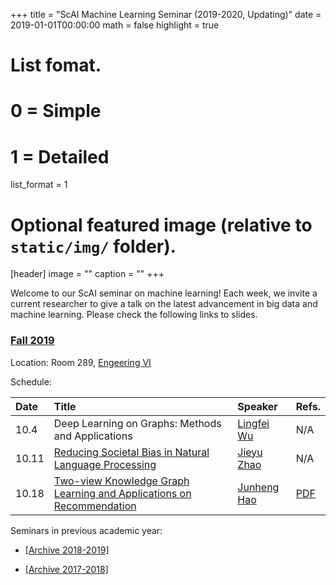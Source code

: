 +++
title = "ScAI Machine Learning Seminar (2019-2020, Updating)"
date = 2019-01-01T00:00:00
math = false
highlight = true

# List fomat.
#   0 = Simple
#   1 = Detailed
list_format = 1

# Optional featured image (relative to `static/img/` folder).
[header]
image = ""
caption = ""
+++

Welcome to our ScAI seminar on machine learning! Each week, we invite a current researcher to give a talk on the latest advancement in big data and machine learning. Please check the following links to slides.

### [Fall 2019](https://scai.cs.ucla.edu/?page_id=373)

Location: Room 289, [Engeering VI](https://goo.gl/maps/UajRgvm2TRR2)

Schedule:

|  Date |                        Title                        |               Speaker              |  Refs. |
|:------|:----------------------------------------------------|:-----------------------------------|:-------|
| 10.4 | Deep Learning on Graphs: Methods and Applications  | [Lingfei Wu](https://sites.google.com/a/email.wm.edu/teddy-lfwu/) | N/A |
| 10.11| [Reducing Societal Bias in Natural Language Processing](https://drive.google.com/file/d/1xOFabPARz4jFQkPqEADW1aNJbbe4Vjei/view)  | [Jieyu Zhao](https://jyzhao.net/) | N/A |
| 10.18| [Two-view Knowledge Graph Learning and Applications on Recommendation](https://www.haojunheng.com/project/joie-kdd/) | [Junheng Hao](https://www.haojunheng.com/) | [PDF](https://www.haojunheng.com/files/pubs/KDD19-JOIE.pdf) |

Seminars in previous academic year:

* [\[Archive 2018-2019\]](https://www.haojunheng.com/post/2018-10-01-scaiseminar/)

* [\[Archive 2017-2018\]](https://www.haojunheng.com/post/2018-07-01-scaiseminar/)

